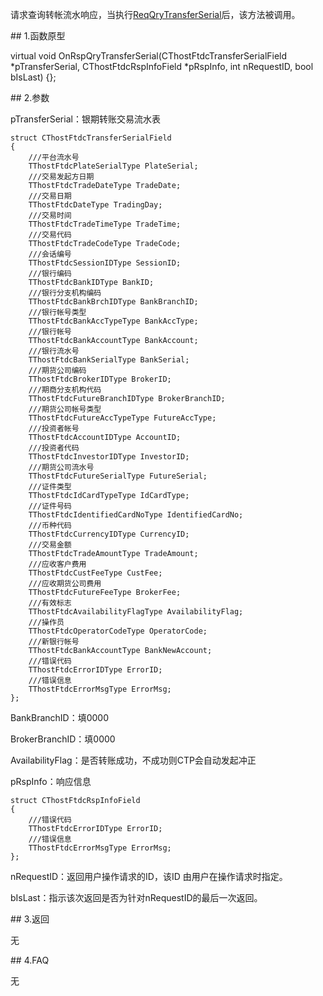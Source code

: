 <p>请求查询转帐流水响应，当执行<a href="../../CTHOSTFTDCTRADERSPI/REQQRYTRANSFERSERIAL/">ReqQryTransferSerial</a>后，该方法被调用。</p>
<span class="anchor" id="25e51998-9740-4509-9197-3ecfd450f5f2"></span>
## 1.函数原型
<p>virtual void OnRspQryTransferSerial(CThostFtdcTransferSerialField *pTransferSerial, CThostFtdcRspInfoField *pRspInfo, int nRequestID, bool bIsLast) {};</p>
<span class="anchor" id="5229591f-50e5-4e91-ba90-db3dc372fbca"></span>
## 2.参数
<p>pTransferSerial：银期转账交易流水表</p>
<pre><code>struct CThostFtdcTransferSerialField
{
    ///平台流水号
    TThostFtdcPlateSerialType PlateSerial;
    ///交易发起方日期
    TThostFtdcTradeDateType TradeDate;
    ///交易日期
    TThostFtdcDateType TradingDay;
    ///交易时间
    TThostFtdcTradeTimeType TradeTime;
    ///交易代码
    TThostFtdcTradeCodeType TradeCode;
    ///会话编号
    TThostFtdcSessionIDType SessionID;
    ///银行编码
    TThostFtdcBankIDType BankID;
    ///银行分支机构编码
    TThostFtdcBankBrchIDType BankBranchID;
    ///银行帐号类型
    TThostFtdcBankAccTypeType BankAccType;
    ///银行帐号
    TThostFtdcBankAccountType BankAccount;
    ///银行流水号
    TThostFtdcBankSerialType BankSerial;
    ///期货公司编码
    TThostFtdcBrokerIDType BrokerID;
    ///期商分支机构代码
    TThostFtdcFutureBranchIDType BrokerBranchID;
    ///期货公司帐号类型
    TThostFtdcFutureAccTypeType FutureAccType;
    ///投资者帐号
    TThostFtdcAccountIDType AccountID;
    ///投资者代码
    TThostFtdcInvestorIDType InvestorID;
    ///期货公司流水号
    TThostFtdcFutureSerialType FutureSerial;
    ///证件类型
    TThostFtdcIdCardTypeType IdCardType;
    ///证件号码
    TThostFtdcIdentifiedCardNoType IdentifiedCardNo;
    ///币种代码
    TThostFtdcCurrencyIDType CurrencyID;
    ///交易金额
    TThostFtdcTradeAmountType TradeAmount;
    ///应收客户费用
    TThostFtdcCustFeeType CustFee;
    ///应收期货公司费用
    TThostFtdcFutureFeeType BrokerFee;
    ///有效标志
    TThostFtdcAvailabilityFlagType AvailabilityFlag;
    ///操作员
    TThostFtdcOperatorCodeType OperatorCode;
    ///新银行帐号
    TThostFtdcBankAccountType BankNewAccount;
    ///错误代码
    TThostFtdcErrorIDType ErrorID;
    ///错误信息
    TThostFtdcErrorMsgType ErrorMsg;
};
</code></pre>
<p>BankBranchID：填0000</p>
<p>BrokerBranchID：填0000</p>
<p>AvailabilityFlag：是否转账成功，不成功则CTP会自动发起冲正</p>
<p>pRspInfo：响应信息</p>
<pre><code>struct CThostFtdcRspInfoField
{
    ///错误代码
    TThostFtdcErrorIDType ErrorID;
    ///错误信息
    TThostFtdcErrorMsgType ErrorMsg;
};
</code></pre>
<p>nRequestID：返回用户操作请求的ID，该ID 由用户在操作请求时指定。</p>
<p>bIsLast：指示该次返回是否为针对nRequestID的最后一次返回。</p>
<span class="anchor" id="dfe0b48f-c842-4b71-85a2-c55803bb9214"></span>
## 3.返回
<p>无</p>
<span class="anchor" id="657f48df-46c8-4e23-80dc-11bceadab56f"></span>
## 4.FAQ
<p>无</p>

